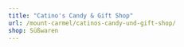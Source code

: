 ```yaml
---
title: "Catino's Candy & Gift Shop"
url: /mount-carmel/catinos-candy-und-gift-shop/
shop: Süßwaren
---
```

